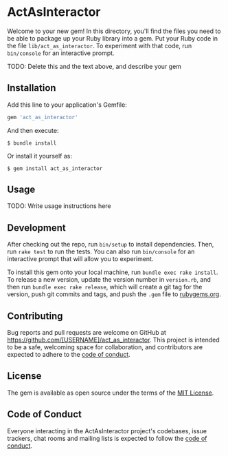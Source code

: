 # ActAsInteractor

Welcome to your new gem! In this directory, you'll find the files you need to be able to package up your Ruby library into a gem. Put your Ruby code in the file `lib/act_as_interactor`. To experiment with that code, run `bin/console` for an interactive prompt.

TODO: Delete this and the text above, and describe your gem

## Installation

Add this line to your application's Gemfile:

```ruby
gem 'act_as_interactor'
```

And then execute:

    $ bundle install

Or install it yourself as:

    $ gem install act_as_interactor

## Usage

TODO: Write usage instructions here

## Development

After checking out the repo, run `bin/setup` to install dependencies. Then, run `rake test` to run the tests. You can also run `bin/console` for an interactive prompt that will allow you to experiment.

To install this gem onto your local machine, run `bundle exec rake install`. To release a new version, update the version number in `version.rb`, and then run `bundle exec rake release`, which will create a git tag for the version, push git commits and tags, and push the `.gem` file to [rubygems.org](https://rubygems.org).

## Contributing

Bug reports and pull requests are welcome on GitHub at https://github.com/[USERNAME]/act_as_interactor. This project is intended to be a safe, welcoming space for collaboration, and contributors are expected to adhere to the [code of conduct](https://github.com/[USERNAME]/act_as_interactor/blob/master/CODE_OF_CONDUCT.md).


## License

The gem is available as open source under the terms of the [MIT License](https://opensource.org/licenses/MIT).

## Code of Conduct

Everyone interacting in the ActAsInteractor project's codebases, issue trackers, chat rooms and mailing lists is expected to follow the [code of conduct](https://github.com/[USERNAME]/act_as_interactor/blob/master/CODE_OF_CONDUCT.md).
